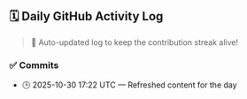 ## 🗓️ Daily GitHub Activity Log

> 🤖 Auto-updated log to keep the contribution streak alive!

### ✅ Commits

- 🕒 2025-10-30 17:22 UTC — Refreshed content for the day

